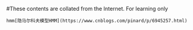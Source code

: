 #These contents are collated from the Internet. For learning only

    hmm[隐马尔科夫模型HMM](https://www.cnblogs.com/pinard/p/6945257.html)
